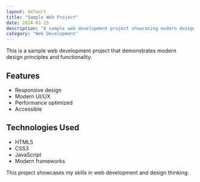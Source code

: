 ```yaml
---
layout: default
title: "Sample Web Project"
date: 2024-01-15
description: "A sample web development project showcasing modern design and functionality."
category: "Web Development"
---
```


This is a sample web development project that demonstrates modern design principles and functionality.

## Features
- Responsive design
- Modern UI/UX
- Performance optimized
- Accessible

## Technologies Used
- HTML5
- CSS3
- JavaScript
- Modern frameworks

This project showcases my skills in web development and design thinking. 